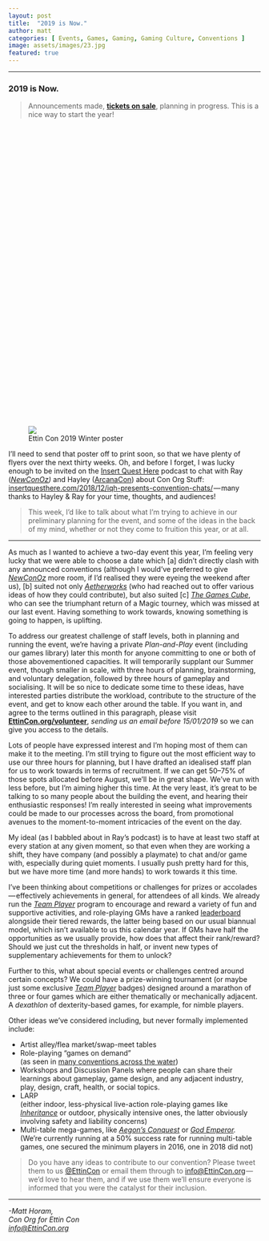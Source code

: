 ```yaml
---
layout: post
title:  "2019 is Now."
author: matt
categories: [ Events, Games, Gaming, Gaming Culture, Conventions ]
image: assets/images/23.jpg
featured: true
---
```


<section name="2a96" class="section section--body section--first"><div class="section-divider"><hr class="section-divider"></div><div class="section-content"><div class="section-inner sectionLayout--insetColumn"><h3 name="76de" id="76de" class="graf graf--h3 graf--leading graf--title">2019 is Now.</h3><blockquote name="16d0" id="16d0" class="graf graf--blockquote graf-after--h3">Announcements made, <a href="https://EttinCon.org/#tickets" data-href="https://EttinCon.org/#tickets" class="markup--anchor markup--blockquote-anchor" rel="noopener" target="_blank"><strong class="markup--strong markup--blockquote-strong">tickets on sale</strong></a>, planning in progress. This is a nice way to start the year!</blockquote><figure name="1d9e" id="1d9e" class="graf graf--figure graf-after--blockquote"><div class="aspectRatioPlaceholder is-locked" style="max-width: 600px; max-height: 848px;"><div class="aspectRatioPlaceholder-fill" style="padding-bottom: 141.3%;"></div><img class="graf-image" data-image-id="1*gMkglzutxMFDYRf4Oyj9ww.jpeg" data-width="600" data-height="848" data-is-featured="true" src="https://cdn-images-1.medium.com/max/800/1*gMkglzutxMFDYRf4Oyj9ww.jpeg"></div><figcaption class="imageCaption">Ettin Con 2019 Winter poster</figcaption></figure><p name="3fb7" id="3fb7" class="graf graf--p graf-after--figure">I’ll need to send that poster off to print soon, so that we have plenty of flyers over the next thirty weeks. Oh, and before I forget, I was lucky enough to be invited on the <a href="http://insertquesthere.com/2018/12/iqh-presents-convention-chats/" data-href="http://insertquesthere.com/2018/12/iqh-presents-convention-chats/" class="markup--anchor markup--p-anchor" rel="noopener" target="_blank">Insert Quest Here</a> podcast to chat with Ray (<a href="https://www.newconoz.com/" data-href="https://www.newconoz.com/" class="markup--anchor markup--p-anchor" rel="noopener" target="_blank"><em class="markup--em markup--p-em">NewConOz</em></a><em class="markup--em markup--p-em">) </em>and Hayley (<a href="https://www.arcanacon.org/" data-href="https://www.arcanacon.org/" class="markup--anchor markup--p-anchor" rel="noopener" target="_blank">ArcanaCon</a>) about Con Org Stuff: <a href="http://insertquesthere.com/2018/12/iqh-presents-convention-chats/" data-href="http://insertquesthere.com/2018/12/iqh-presents-convention-chats/" class="markup--anchor markup--p-anchor" rel="nofollow noopener" target="_blank">insertquesthere.com/2018/12/iqh-presents-convention-chats/</a> — many thanks to Hayley &amp; Ray for your time, thoughts, and audiences!</p><blockquote name="fec9" id="fec9" class="graf graf--blockquote graf-after--p graf--trailing">This week, I’d like to talk about what I’m trying to achieve in our preliminary planning for the event, and some of the ideas in the back of my mind, whether or not they come to fruition this year, or at all.</blockquote></div></div></section><section name="34a7" class="section section--body"><div class="section-divider"><hr class="section-divider"></div><div class="section-content"><div class="section-inner sectionLayout--insetColumn"><p name="8b7e" id="8b7e" class="graf graf--p graf--leading">As much as I wanted to achieve a two-day event this year, I’m feeling very lucky that we were able to choose a date which [a] didn’t directly clash with any announced conventions (although I would’ve preferred to give <a href="https://www.newconoz.com/" data-href="https://www.newconoz.com/" class="markup--anchor markup--p-anchor" rel="noopener" target="_blank"><em class="markup--em markup--p-em">NewConOz</em></a> more room, if I’d realised they were eyeing the weekend after us), [b] suited not only <a href="http://www.aetherworks.com.au/" data-href="http://www.aetherworks.com.au/" class="markup--anchor markup--p-anchor" rel="noopener" target="_blank"><em class="markup--em markup--p-em">Aetherworks</em></a><em class="markup--em markup--p-em"> </em>(who had reached out to offer various ideas of how they could contribute), but also suited [c] <a href="http://www.thegamescube.com" data-href="http://www.thegamescube.com" class="markup--anchor markup--p-anchor" rel="noopener" target="_blank"><em class="markup--em markup--p-em">The Games Cube</em></a>, who can see the triumphant return of a Magic tourney, which was missed at our last event. Having something to work towards, knowing something is going to happen, is uplifting.</p><p name="67d7" id="67d7" class="graf graf--p graf-after--p">To address our greatest challenge of staff levels, both in planning and running the event, we’re having a private <em class="markup--em markup--p-em">Plan-and-Play</em> event (including our games library) later this month for anyone committing to one or both of those abovementioned capacities. It will temporarily supplant our Summer event, though smaller in scale, with three hours of planning, brainstorming, and voluntary delegation, followed by three hours of gameplay and socialising. It will be so nice to dedicate some time to these ideas, have interested parties distribute the workload, contribute to the structure of the event, and get to know each other around the table. If you want in, and agree to the terms outlined in this paragraph, please visit <a href="https://EttinCon.org/volunteer" data-href="https://EttinCon.org/volunteer" class="markup--anchor markup--p-anchor" rel="noopener" target="_blank"><strong class="markup--strong markup--p-strong">EttinCon.org/volunteer</strong></a>, <em class="markup--em markup--p-em">sending us an email before 15/01/2019</em> so we can give you access to the details.</p><p name="678a" id="678a" class="graf graf--p graf-after--p">Lots of people have expressed interest and I’m hoping most of them can make it to the meeting. I’m still trying to figure out the most efficient way to use our three hours for planning, but I have drafted an idealised staff plan for us to work towards in terms of recruitment. If we can get 50–75% of those spots allocated before August, we’ll be in great shape. We’ve run with less before, but I’m aiming higher this time. At the very least, it’s great to be talking to so many people about the building the event, and hearing their enthusiastic responses! I’m really interested in seeing what improvements could be made to our processes across the board, from promotional avenues to the moment-to-moment intricacies of the event on the day.</p><p name="9044" id="9044" class="graf graf--p graf-after--p">My ideal (as I babbled about in Ray’s podcast) is to have at least two staff at every station at any given moment, so that even when they are working a shift, they have company (and possibly a playmate) to chat and/or game with, especially during quiet moments. I usually push pretty hard for this, but we have more time (and more hands) to work towards it this time.</p><p name="22d5" id="22d5" class="graf graf--p graf-after--p">I’ve been thinking about competitions or challenges for prizes or accolades — effectively achievements in general, for attendees of all kinds. We already run the <a href="https://EttinCon.org/team" data-href="https://EttinCon.org/team" class="markup--anchor markup--p-anchor" rel="noopener" target="_blank"><em class="markup--em markup--p-em">Team Player</em></a> program to encourage and reward a variety of fun and supportive activities, and role-playing GMs have a ranked <a href="https://EttinCon.org/GM/leaderboard" data-href="https://EttinCon.org/GM/leaderboard" class="markup--anchor markup--p-anchor" rel="noopener" target="_blank">leaderboard</a> alongside their tiered rewards, the latter being based on our usual biannual model, which isn’t available to us this calendar year. If GMs have half the opportunities as we usually provide, how does that affect their rank/reward? Should we just cut the thresholds in half, or invent new types of supplementary achievements for them to unlock?</p><p name="d317" id="d317" class="graf graf--p graf-after--p">Further to this, what about special events or challenges centred around certain concepts? We could have a prize-winning tournament (or maybe just some exclusive <a href="https://EttinCon.org/team" data-href="https://EttinCon.org/team" class="markup--anchor markup--p-anchor" rel="noopener" target="_blank"><em class="markup--em markup--p-em">Team Player</em></a> badges) designed around a marathon of three or four games which are either thematically or mechanically adjacent. A <em class="markup--em markup--p-em">dexathlon </em>of dexterity-based games, for example, for nimble players.</p><p name="7f49" id="7f49" class="graf graf--p graf-after--p">Other ideas we’ve considered including, but never formally implemented include:</p><ul class="postList"><li name="81fb" id="81fb" class="graf graf--li graf-after--p">Artist alley/flea market/swap-meet tables</li><li name="d846" id="d846" class="graf graf--li graf-after--li">Role-playing “games on demand” <br>(as seen in <a href="http://www.indiegamesondemand.org/" data-href="http://www.indiegamesondemand.org/" class="markup--anchor markup--li-anchor" rel="noopener" target="_blank">many conventions across the water</a>)</li><li name="9cdf" id="9cdf" class="graf graf--li graf-after--li">Workshops and Discussion Panels where people can share their learnings about gameplay, game design, and any adjacent industry, play, design, craft, health, or social topics.</li><li name="4197" id="4197" class="graf graf--li graf-after--li">LARP<br>(either indoor, less-physical live-action role-playing games like <a href="https://www.kickstarter.com/projects/burningwheel/inheritance-0" data-href="https://www.kickstarter.com/projects/burningwheel/inheritance-0" class="markup--anchor markup--li-anchor" rel="noopener" target="_blank"><em class="markup--em markup--li-em">Inheritance</em></a> or outdoor, physically intensive ones, the latter obviously involving safety and liability concerns)</li><li name="0864" id="0864" class="graf graf--li graf-after--li">Multi-table mega-games, like <a href="https://www.drivethrurpg.com/product/248012/Aegons-Conquest-MegaGame" data-href="https://www.drivethrurpg.com/product/248012/Aegons-Conquest-MegaGame" class="markup--anchor markup--li-anchor" rel="noopener" target="_blank"><em class="markup--em markup--li-em">Aegon’s Conquest</em></a> or <a href="http://www.godemperor.net/" data-href="http://www.godemperor.net/" class="markup--anchor markup--li-anchor" rel="noopener" target="_blank"><em class="markup--em markup--li-em">God Emperor</em></a><em class="markup--em markup--li-em">.<br></em>(We’re currently running at a 50% success rate for running multi-table games, one secured the minimum players in 2016, one in 2018 did not)</li></ul><blockquote name="90ad" id="90ad" class="graf graf--blockquote graf-after--li graf--trailing">Do you have any ideas to contribute to our convention? Please tweet them to us <a href="http://twitter.com/EttinCon" data-href="http://twitter.com/EttinCon" class="markup--anchor markup--blockquote-anchor" rel="noopener" target="_blank">@EttinCon</a> or email them through to <a href="mailto://info@EttinCon.org" data-href="mailto://info@EttinCon.org" class="markup--anchor markup--blockquote-anchor" rel="noopener" target="_blank">info@EttinCon.org</a> — we’d love to hear them, and if we use them we’ll ensure everyone is informed that you were the catalyst for their inclusion.</blockquote></div></div></section><section name="0ad4" class="section section--body section--last"><div class="section-divider"><hr class="section-divider"></div><div class="section-content"><div class="section-inner sectionLayout--insetColumn"><p name="d9e0" id="d9e0" class="graf graf--p graf--leading graf--trailing"><em class="markup--em markup--p-em">-Matt Horam,<br>Con Org for Ettin Con<br></em><a href="mailto:info@EttinCon.org" data-href="mailto:info@EttinCon.org" class="markup--anchor markup--p-anchor" target="_blank"><em class="markup--em markup--p-em">info@EttinCon.org</em></a></p></div></div></section>